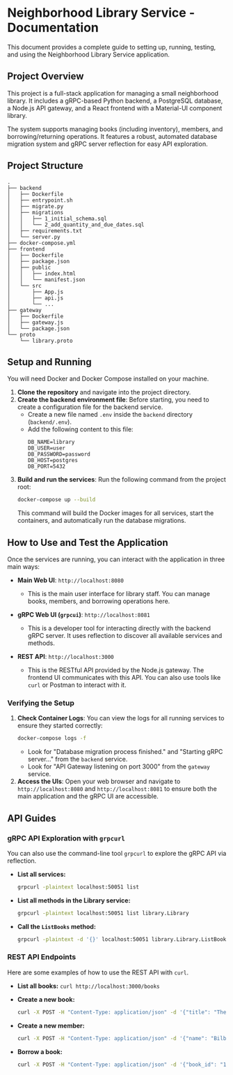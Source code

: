 # Neighborhood Library Service - Documentation

This document provides a complete guide to setting up, running, testing, and using the Neighborhood Library Service application.

## Project Overview

This project is a full-stack application for managing a small neighborhood library. It includes a gRPC-based Python backend, a PostgreSQL database, a Node.js API gateway, and a React frontend with a Material-UI component library.

The system supports managing books (including inventory), members, and borrowing/returning operations. It features a robust, automated database migration system and gRPC server reflection for easy API exploration.

## Project Structure

```
.
├── backend
│   ├── Dockerfile
│   ├── entrypoint.sh
│   ├── migrate.py
│   ├── migrations
│   │   ├── 1_initial_schema.sql
│   │   └── 2_add_quantity_and_due_dates.sql
│   ├── requirements.txt
│   └── server.py
├── docker-compose.yml
├── frontend
│   ├── Dockerfile
│   ├── package.json
│   ├── public
│   │   ├── index.html
│   │   └── manifest.json
│   └── src
│       ├── App.js
│       ├── api.js
│       └── ...
├── gateway
│   ├── Dockerfile
│   ├── gateway.js
│   └── package.json
└── proto
    └── library.proto
```

## Setup and Running

You will need Docker and Docker Compose installed on your machine.

1.  **Clone the repository** and navigate into the project directory.
2.  **Create the backend environment file**: Before starting, you need to create a configuration file for the backend service.
    -   Create a new file named `.env` inside the `backend` directory (`backend/.env`).
    -   Add the following content to this file:
        ```
        DB_NAME=library
        DB_USER=user
        DB_PASSWORD=password
        DB_HOST=postgres
        DB_PORT=5432
        ```
3.  **Build and run the services**: Run the following command from the project root:
    ```bash
    docker-compose up --build
    ```
    This command will build the Docker images for all services, start the containers, and automatically run the database migrations.

## How to Use and Test the Application

Once the services are running, you can interact with the application in three main ways:

-   **Main Web UI**: `http://localhost:8080`
    -   This is the main user interface for library staff. You can manage books, members, and borrowing operations here.

-   **gRPC Web UI (`grpcui`)**: `http://localhost:8081`
    -   This is a developer tool for interacting directly with the backend gRPC server. It uses reflection to discover all available services and methods.

-   **REST API**: `http://localhost:3000`
    -   This is the RESTful API provided by the Node.js gateway. The frontend UI communicates with this API. You can also use tools like `curl` or Postman to interact with it.

### Verifying the Setup

1.  **Check Container Logs**: You can view the logs for all running services to ensure they started correctly:
    ```bash
    docker-compose logs -f
    ```
    -   Look for "Database migration process finished." and "Starting gRPC server..." from the `backend` service.
    -   Look for "API Gateway listening on port 3000" from the `gateway` service.
2.  **Access the UIs**: Open your web browser and navigate to `http://localhost:8080` and `http://localhost:8081` to ensure both the main application and the gRPC UI are accessible.

## API Guides

### gRPC API Exploration with `grpcurl`

You can also use the command-line tool `grpcurl` to explore the gRPC API via reflection.

-   **List all services:**
    ```bash
    grpcurl -plaintext localhost:50051 list
    ```
-   **List all methods in the Library service:**
    ```bash
    grpcurl -plaintext localhost:50051 list library.Library
    ```
-   **Call the `ListBooks` method:**
    ```bash
    grpcurl -plaintext -d '{}' localhost:50051 library.Library.ListBooks
    ```

### REST API Endpoints

Here are some examples of how to use the REST API with `curl`.

-   **List all books:**
    `curl http://localhost:3000/books`

-   **Create a new book:**
    ```bash
    curl -X POST -H "Content-Type: application/json" -d '{"title": "The Hobbit", "author": "J.R.R. Tolkien", "isbn": "978-0345339683", "published_year": 1937, "quantity": 3}' http://localhost:3000/books
    ```
-   **Create a new member:**
    ```bash
    curl -X POST -H "Content-Type: application/json" -d '{"name": "Bilbo Baggins", "email": "bilbo@bagend.com", "phone": "555-1234"}' http://localhost:3000/members
    ```
-   **Borrow a book:**
    ```bash
    curl -X POST -H "Content-Type: application/json" -d '{"book_id": "1", "member_id": "1"}' http://localhost:3000/borrow
    ```
